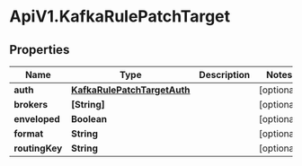 # ApiV1.KafkaRulePatchTarget

## Properties

Name | Type | Description | Notes
------------ | ------------- | ------------- | -------------
**auth** | [**KafkaRulePatchTargetAuth**](KafkaRulePatchTargetAuth.md) |  | [optional] 
**brokers** | **[String]** |  | [optional] 
**enveloped** | **Boolean** |  | [optional] 
**format** | **String** |  | [optional] 
**routingKey** | **String** |  | [optional] 


